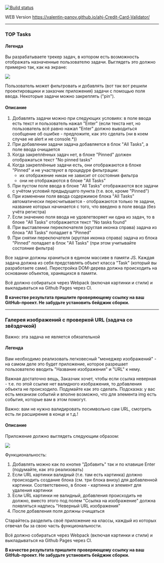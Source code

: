[![Build status](https://ci.appveyor.com/api/projects/status/ct54ucynnhs57j2a?svg=true)](https://ci.appveyor.com/project/valentin-panov/ahj-credit-card-validator)

WEB Version https://valentin-panov.github.io/ahj-Credit-Card-Validator/

---

### TOP Tasks

#### Легенда

Вы разрабатываете трекер задач, в котором есть возможность отображать назначенные пользователю задачи. Выглядеть это должно примерно так, как на экране:

![](./pic/tasks.png)

Пользователь может фильтровать и добавлять (вот так вот решили проектировщики и заказчик приложения) задачи с помощью поля ввода. Некоторые задачи можно закреплять ("pin").

#### Описание

1. Добавлять задачи можно при следующих условиях: в поле ввода есть текст и пользователь нажал "Enter" (если текста нет, но пользователь всё равно нажал "Enter" должно выводиться сообщение об ошибке - предложите, как это сделать (ни в коем случае не alert и не console.\*))
1. При добавлении задачи задача добавляется в блок "All Tasks", а поле ввода очищается
1. Когда закреплённых задач нет, в блоке "Pinned" должен отображаться текст "No pinned tasks"
1. Когда закреплённые задачи есть, они отображаются в блоке "Pinned" и не участвуют в процедуре фильтрации:
   - их отображение никак не зависит от состояния фильтра
   - они не отображаются в блоке "All Tasks"
1. При пустом поле ввода в блоке "All Tasks" отображаются все задачи с учётом условий предыдущего пункта (т.е. все, кроме "Pinned")
1. При изменении поля ввода содержимое блока "All Tasks" автоматически пересчитывается - отображаются только те задачи, название которых начинается с того, что введено в поле ввода (без учёта регистра)
1. Если значению поля ввода не удовлетворяет ни одна из задач, то в блоке "All Tasks" отображается текст "No tasks found"
1. При выставлении переключателя (круглая иконка справа) задача из блока "All Tasks" попадает в "Pinned"
1. При снятии переключателя (круглая иконка справа) задача из блока "Pinned" попадает в блок "All Tasks" (при этом учитывайте состояние фильтра)

Все задачи должны храниться в едином массиве в памяти JS. Каждая задача должна из себя представлять объект класса "Task" (который вы разработаете сами). Перестройка DOM-дерева должна происходить на основании объектов, хранящихся в памяти.

Всё должно собираться через Webpack (включая картинки и стили) и выкладываться на Github Pages через CI.

**В качестве результата пришлите проверяющему ссылку на ваш GitHub-проект. Не забудьте установить бейджик сборки.**

---

### Галерея изображений с проверкой URL (задача со звёздочкой)

Важно: эта задача не является обязательной

#### Легенда

Вам необходимо реализовать легковесный "менеджер изображений" - на самом деле это будет приложение, которое разрешает пользователю вводить "Название изображения" и "URL" к нему.

Важная достаточно вещь, Заказчик хочет, чтобы если ссылка неверная - т.е. по этой ссылке нет валидного изображения, то добавления объекта не происходило. Подумайте как это сделать. Подсказка: у вас есть механизм событий и вполне возможно, что для элемента img есть события, которые вам в этом помогут.

Важно: вам не нужно валидировать посимвольно сам URL, смотреть есть ли расширение в конце и т.д.!

#### Описание

Приложение должно выглядеть следующим образом:

![](./pic/gallery.png)

Функциональность:

1. Добавлять можно как по кнопке "Добавить" так и по клавише Enter (подумайте, как это реализовать)
1. Если URL картинки валидный (т.е. там есть картинка) должно происходить создание блока (см. три блока внизу) для добавленной картинки. Соответственно, в блоке - картинка и элемент для удаления картинки
1. Если URL картинки не валидный, добавления происходить не должно, вместо этого под полем "Ссылка на изображение" должна появляться надпись "Неверный URL изображения"
1. После добавления поля должны очищаться

Старайтесь разделить своё приложение на классы, каждый из которых отвечал бы за свою часть функциональности.

Всё должно собираться через Webpack (включая картинки и стили) и выкладываться на Github Pages через CI.

**В качестве результата пришлите проверяющему ссылку на ваш GitHub-проект. Не забудьте установить бейджик сборки.**
